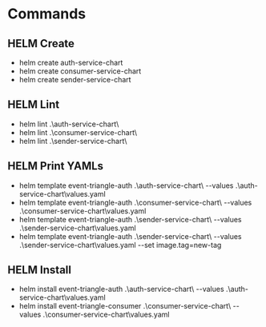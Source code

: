 ﻿# Commands

## HELM Create

- helm create auth-service-chart
- helm create consumer-service-chart
- helm create sender-service-chart

## HELM Lint

- helm lint .\auth-service-chart\
- helm lint .\consumer-service-chart\
- helm lint .\sender-service-chart\

## HELM Print YAMLs
- helm template event-triangle-auth .\auth-service-chart\ --values .\auth-service-chart\values.yaml
- helm template event-triangle-auth .\consumer-service-chart\ --values .\consumer-service-chart\values.yaml
- helm template event-triangle-auth .\sender-service-chart\ --values .\sender-service-chart\values.yaml
- helm template event-triangle-auth .\sender-service-chart\ --values .\sender-service-chart\values.yaml --set image.tag=new-tag

## HELM Install

- helm install event-triangle-auth .\auth-service-chart\ --values .\auth-service-chart\values.yaml
- helm install event-triangle-consumer .\consumer-service-chart\ --values .\consumer-service-chart\values.yaml
